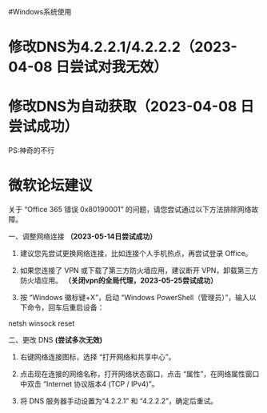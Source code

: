 #Windows系统使用
# 修改DNS为4.2.2.1/4.2.2.2（2023-04-08 日尝试对我无效）

# 修改DNS为自动获取（2023-04-08 日尝试成功）
PS:神奇的不行

# 微软论坛建议
关于 “Office 365 错误 0x80190001” 的问题，请您尝试通过以下方法排除网络故障。  
  
一、调整网络连接  **（2023-05-14日尝试成功）**
  
1. 建议您先尝试更换网络连接，比如连接个人手机热点，再尝试登录 Office。  
  
2. 如果您连接了 VPN 或下载了第三方防火墙应用，建议断开 VPN，卸载第三方防火墙应用。  **（关闭vpn的全局代理，2023-05-25尝试成功）**
  
3. 按 “Windows 徽标键+X”，启动 “Windows PowerShell（管理员）”，输入以下命令，回车后重启设备：  
  
netsh winsock reset  
  
二、更改 DNS  **(尝试多次无效)**
  
1. 右键网络连接图标，选择 “打开网络和共享中心”。  
  
2. 点击现在连接的网络名称，打开网络状态窗口，点击 “属性”，在网络属性窗口中双击 “Internet 协议版本4 (TCP / IPv4)”。  
  
3. 将 DNS 服务器手动设置为“4.2.2.1” 和 “4.2.2.2”，确定后重试。